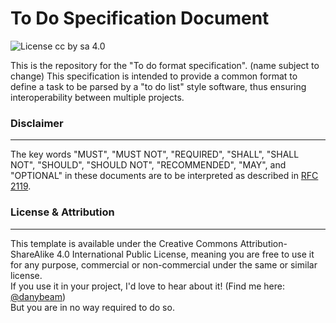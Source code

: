 # To Do Specification Document

![License cc by sa 4.0](https://img.shields.io/badge/license-cc%20by%20sa%204.0-blue)

This is the repository for the "To do format specification". (name subject to change)
This specification is intended to provide a common format to define a task to be parsed by a "to do list" style software, thus ensuring interoperability between multiple projects.

### Disclaimer

----

The key words "MUST", "MUST NOT", "REQUIRED", "SHALL", "SHALL NOT", "SHOULD", "SHOULD NOT", "RECOMMENDED",  "MAY", and "OPTIONAL" in these documents are to be interpreted as described in [RFC 2119](https://www.ietf.org/rfc/rfc2119.txt).

### License & Attribution

----

This template is available under the Creative Commons Attribution-ShareAlike 4.0 International Public
License, meaning you are free to use it for any purpose, commercial or non-commercial under the same or similar license.  
If you use it in your project, I'd love to hear about it! (Find me here: [@danybeam](https://twitter.com/danybeam))  
But you are in no way required to do so.